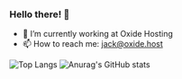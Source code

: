 ### Hello there! 👋

- 🔭 I’m currently working at Oxide Hosting
- 📫 How to reach me: jack@oxide.host

![Top Langs](https://github-readme-stats.vercel.app/api/top-langs/?username=JackW6809&theme=dark)
![Anurag's GitHub stats](https://github-readme-stats.vercel.app/api?username=JackW6809&count_private=true&theme=dark)
